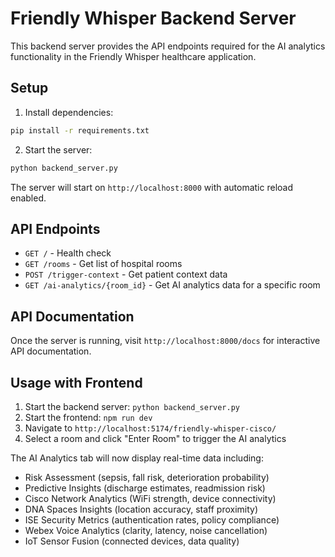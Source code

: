 # Friendly Whisper Backend Server

This backend server provides the API endpoints required for the AI analytics functionality in the Friendly Whisper healthcare application.

## Setup

1. Install dependencies:
```bash
pip install -r requirements.txt
```

2. Start the server:
```bash
python backend_server.py
```

The server will start on `http://localhost:8000` with automatic reload enabled.

## API Endpoints

- `GET /` - Health check
- `GET /rooms` - Get list of hospital rooms
- `POST /trigger-context` - Get patient context data
- `GET /ai-analytics/{room_id}` - Get AI analytics data for a specific room

## API Documentation

Once the server is running, visit `http://localhost:8000/docs` for interactive API documentation.

## Usage with Frontend

1. Start the backend server: `python backend_server.py`
2. Start the frontend: `npm run dev`
3. Navigate to `http://localhost:5174/friendly-whisper-cisco/`
4. Select a room and click "Enter Room" to trigger the AI analytics

The AI Analytics tab will now display real-time data including:
- Risk Assessment (sepsis, fall risk, deterioration probability)
- Predictive Insights (discharge estimates, readmission risk)
- Cisco Network Analytics (WiFi strength, device connectivity)
- DNA Spaces Insights (location accuracy, staff proximity)
- ISE Security Metrics (authentication rates, policy compliance)
- Webex Voice Analytics (clarity, latency, noise cancellation)
- IoT Sensor Fusion (connected devices, data quality)
